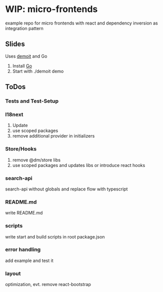 # WIP: micro-frontends
example repo for micro frontends with react and dependency inversion as integration pattern

## Slides
Uses [demoit](https://github.com/dgageot/demoit "demoit") and Go

1. Install [Go](https://golang.org/ "Go")
2. Start with ./demoit demo

## ToDos
### Tests and Test-Setup
### I18next
1. Update
2. use scoped packages
3. remove additional provider in initializers
### Store/Hooks
1. remove @dm/store libs
2. use scoped packages and updates libs or introduce react hooks
### search-api
search-api without globals and replace flow with typescript
### README.md
write README.md
### scripts
write start and build scripts in root package.json 
### error handling
add example and test it
### layout
optimization, evt. remove react-bootstrap
